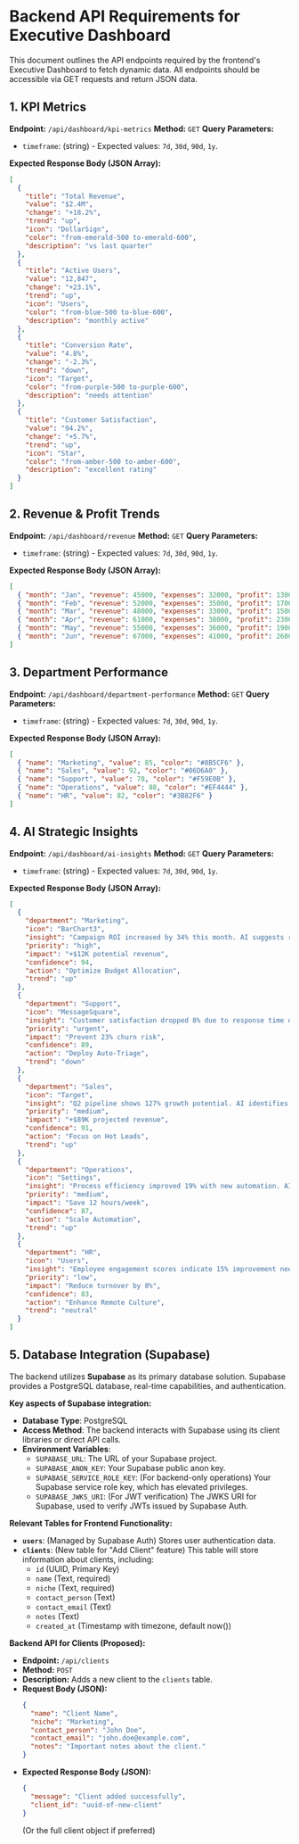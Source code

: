 # Backend API Requirements for Executive Dashboard

This document outlines the API endpoints required by the frontend's Executive Dashboard to fetch dynamic data. All endpoints should be accessible via GET requests and return JSON data.

## 1. KPI Metrics

**Endpoint:** `/api/dashboard/kpi-metrics`
**Method:** `GET`
**Query Parameters:**
*   `timeframe`: (string) - Expected values: `7d`, `30d`, `90d`, `1y`.

**Expected Response Body (JSON Array):**

```json
[
  {
    "title": "Total Revenue",
    "value": "$2.4M",
    "change": "+18.2%",
    "trend": "up",
    "icon": "DollarSign",
    "color": "from-emerald-500 to-emerald-600",
    "description": "vs last quarter"
  },
  {
    "title": "Active Users",
    "value": "12,847",
    "change": "+23.1%",
    "trend": "up",
    "icon": "Users",
    "color": "from-blue-500 to-blue-600",
    "description": "monthly active"
  },
  {
    "title": "Conversion Rate",
    "value": "4.8%",
    "change": "-2.3%",
    "trend": "down",
    "icon": "Target",
    "color": "from-purple-500 to-purple-600",
    "description": "needs attention"
  },
  {
    "title": "Customer Satisfaction",
    "value": "94.2%",
    "change": "+5.7%",
    "trend": "up",
    "icon": "Star",
    "color": "from-amber-500 to-amber-600",
    "description": "excellent rating"
  }
]
```

## 2. Revenue & Profit Trends

**Endpoint:** `/api/dashboard/revenue`
**Method:** `GET`
**Query Parameters:**
*   `timeframe`: (string) - Expected values: `7d`, `30d`, `90d`, `1y`.

**Expected Response Body (JSON Array):**

```json
[
  { "month": "Jan", "revenue": 45000, "expenses": 32000, "profit": 13000 },
  { "month": "Feb", "revenue": 52000, "expenses": 35000, "profit": 17000 },
  { "month": "Mar", "revenue": 48000, "expenses": 33000, "profit": 15000 },
  { "month": "Apr", "revenue": 61000, "expenses": 38000, "profit": 23000 },
  { "month": "May", "revenue": 55000, "expenses": 36000, "profit": 19000 },
  { "month": "Jun", "revenue": 67000, "expenses": 41000, "profit": 26000 }
]
```

## 3. Department Performance

**Endpoint:** `/api/dashboard/department-performance`
**Method:** `GET`
**Query Parameters:**
*   `timeframe`: (string) - Expected values: `7d`, `30d`, `90d`, `1y`.

**Expected Response Body (JSON Array):**

```json
[
  { "name": "Marketing", "value": 85, "color": "#8B5CF6" },
  { "name": "Sales", "value": 92, "color": "#06D6A0" },
  { "name": "Support", "value": 78, "color": "#F59E0B" },
  { "name": "Operations", "value": 88, "color": "#EF4444" },
  { "name": "HR", "value": 82, "color": "#3B82F6" }
]
```

## 4. AI Strategic Insights

**Endpoint:** `/api/dashboard/ai-insights`
**Method:** `GET`
**Query Parameters:**
*   `timeframe`: (string) - Expected values: `7d`, `30d`, `90d`, `1y`.

**Expected Response Body (JSON Array):**

```json
[
  {
    "department": "Marketing",
    "icon": "BarChart3",
    "insight": "Campaign ROI increased by 34% this month. AI suggests reallocating 15% more budget to social media channels for optimal performance.",
    "priority": "high",
    "impact": "+$12K potential revenue",
    "confidence": 94,
    "action": "Optimize Budget Allocation",
    "trend": "up"
  },
  {
    "department": "Support",
    "icon": "MessageSquare",
    "insight": "Customer satisfaction dropped 8% due to response time delays. AI recommends implementing automated triage system.",
    "priority": "urgent",
    "impact": "Prevent 23% churn risk",
    "confidence": 89,
    "action": "Deploy Auto-Triage",
    "trend": "down"
  },
  {
    "department": "Sales",
    "icon": "Target",
    "insight": "Q2 pipeline shows 127% growth potential. AI identifies 34 high-value prospects requiring immediate attention.",
    "priority": "medium",
    "impact": "+$89K projected revenue",
    "confidence": 91,
    "action": "Focus on Hot Leads",
    "trend": "up"
  },
  {
    "department": "Operations",
    "icon": "Settings",
    "insight": "Process efficiency improved 19% with new automation. AI suggests expanding to 3 additional workflows.",
    "priority": "medium",
    "impact": "Save 12 hours/week",
    "confidence": 87,
    "action": "Scale Automation",
    "trend": "up"
  },
  {
    "department": "HR",
    "icon": "Users",
    "insight": "Employee engagement scores indicate 15% improvement needed in remote work satisfaction.",
    "priority": "low",
    "impact": "Reduce turnover by 8%",
    "confidence": 83,
    "action": "Enhance Remote Culture",
    "trend": "neutral"
  }
]
```

## 5. Database Integration (Supabase)

The backend utilizes **Supabase** as its primary database solution. Supabase provides a PostgreSQL database, real-time capabilities, and authentication.

**Key aspects of Supabase integration:**

*   **Database Type**: PostgreSQL
*   **Access Method**: The backend interacts with Supabase using its client libraries or direct API calls.
*   **Environment Variables**:
    *   `SUPABASE_URL`: The URL of your Supabase project.
    *   `SUPABASE_ANON_KEY`: Your Supabase public anon key.
    *   `SUPABASE_SERVICE_ROLE_KEY`: (For backend-only operations) Your Supabase service role key, which has elevated privileges.
    *   `SUPABASE_JWKS_URI`: (For JWT verification) The JWKS URI for Supabase, used to verify JWTs issued by Supabase Auth.

**Relevant Tables for Frontend Functionality:**

*   **`users`**: (Managed by Supabase Auth) Stores user authentication data.
*   **`clients`**: (New table for "Add Client" feature) This table will store information about clients, including:
    *   `id` (UUID, Primary Key)
    *   `name` (Text, required)
    *   `niche` (Text, required)
    *   `contact_person` (Text)
    *   `contact_email` (Text)
    *   `notes` (Text)
    *   `created_at` (Timestamp with timezone, default now())

**Backend API for Clients (Proposed):**

*   **Endpoint:** `/api/clients`
*   **Method:** `POST`
*   **Description:** Adds a new client to the `clients` table.
*   **Request Body (JSON):**
    ```json
    {
      "name": "Client Name",
      "niche": "Marketing",
      "contact_person": "John Doe",
      "contact_email": "john.doe@example.com",
      "notes": "Important notes about the client."
    }
    ```
*   **Expected Response Body (JSON):**
    ```json
    {
      "message": "Client added successfully",
      "client_id": "uuid-of-new-client"
    }
    ```
    (Or the full client object if preferred)